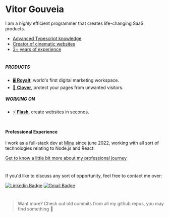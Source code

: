 # Vitor Gouveia

I am a _highly_ efficient programmer that creates life-changing SaaS products.

- [Advanced Typescript knowledge]()
- [Creator of cinematic websites]()
- [3+ years of experience]()

#

##### PRODUCTS
- [🖥️ **Royalt**](https://royalt.pro), world's first digital marketing workspace.
- [🔗 **Clover**](https://royalt.pro/clover), protect your pages from unwanted visitors.

##### WORKING ON
- [⚡ **Flash**](https://vitorgouveia.github.io/flash), create websites in seconds.

#

#### Professional Experience
I work as a full-stack dev at [Minu](https://minu.co) since june 2022, working with all sort of technologies relating to Node.js and React.

[Get to know a little bit more about my professional journey]()

#
If you'd like to discuss any sort of opportunity, feel free to contact me over:

[![Linkedin Badge](https://img.shields.io/badge/-Vitor%20Gouveia-EF4444?style=flat-square&logo=Linkedin&logoColor=white&link=https://www.linkedin.com/in/vitor-gouveia/)](https://www.linkedin.com/in/vitor-gouveia/) 
[![Gmail Badge](https://img.shields.io/badge/-vitor.gouveia10@gmail.com-EF4444?style=flat-square&logo=Gmail&logoColor=white&link=mailto:vitorneves.gouveia10@gmail.com)](mailto:vitorneves.gouveia10@gmail.com)

#

> Want more? Check out old commits from all my github repos, you may find something 🤫
